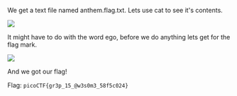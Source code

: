 We get a text file named anthem.flag.txt.
Lets use cat to see it's contents.

![](Pasted%20image%2020231112105321.png)

It might have to do with the word ego, before we do anything lets get for the flag mark.

![](Pasted%20image%2020231112105406.png)

And we got our flag!

Flag: `picoCTF{gr3p_15_@w3s0m3_58f5c024}`